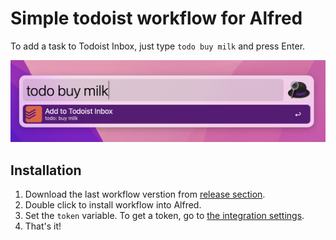 # Simple todoist workflow for Alfred

To add a task to Todoist Inbox, just type `todo buy milk` and press Enter. 


![Simple todoist workflow](/preview.png "Simple todoist workflow")

## Installation

1. Download the last workflow verstion from [release section](https://github.com/ybibaev/alfred-todoist-simple/releases).
2. Double click to install workflow into Alfred.
3. Set the `token` variable. To get a token, go to [the integration settings](https://todoist.com/app/settings/integrations).
4. That's it!
